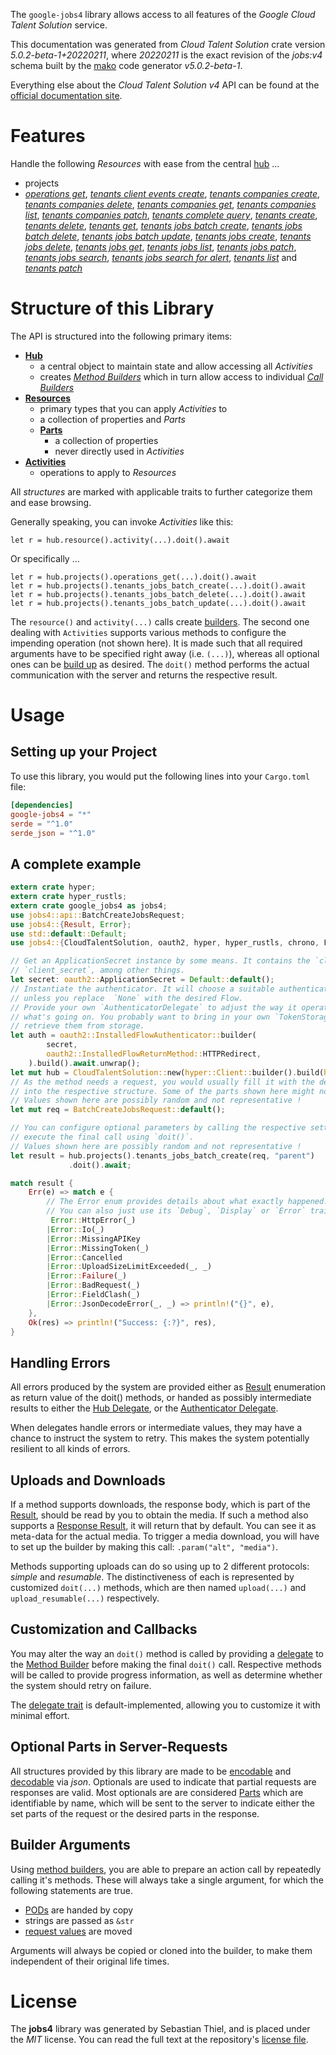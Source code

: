 <!---
DO NOT EDIT !
This file was generated automatically from 'src/generator/templates/api/README.md.mako'
DO NOT EDIT !
-->
The `google-jobs4` library allows access to all features of the *Google Cloud Talent Solution* service.

This documentation was generated from *Cloud Talent Solution* crate version *5.0.2-beta-1+20220211*, where *20220211* is the exact revision of the *jobs:v4* schema built by the [mako](http://www.makotemplates.org/) code generator *v5.0.2-beta-1*.

Everything else about the *Cloud Talent Solution* *v4* API can be found at the
[official documentation site](https://cloud.google.com/talent-solution/job-search/docs/).
# Features

Handle the following *Resources* with ease from the central [hub](https://docs.rs/google-jobs4/5.0.2-beta-1+20220211/google_jobs4/CloudTalentSolution) ... 

* projects
 * [*operations get*](https://docs.rs/google-jobs4/5.0.2-beta-1+20220211/google_jobs4/api::ProjectOperationGetCall), [*tenants client events create*](https://docs.rs/google-jobs4/5.0.2-beta-1+20220211/google_jobs4/api::ProjectTenantClientEventCreateCall), [*tenants companies create*](https://docs.rs/google-jobs4/5.0.2-beta-1+20220211/google_jobs4/api::ProjectTenantCompanyCreateCall), [*tenants companies delete*](https://docs.rs/google-jobs4/5.0.2-beta-1+20220211/google_jobs4/api::ProjectTenantCompanyDeleteCall), [*tenants companies get*](https://docs.rs/google-jobs4/5.0.2-beta-1+20220211/google_jobs4/api::ProjectTenantCompanyGetCall), [*tenants companies list*](https://docs.rs/google-jobs4/5.0.2-beta-1+20220211/google_jobs4/api::ProjectTenantCompanyListCall), [*tenants companies patch*](https://docs.rs/google-jobs4/5.0.2-beta-1+20220211/google_jobs4/api::ProjectTenantCompanyPatchCall), [*tenants complete query*](https://docs.rs/google-jobs4/5.0.2-beta-1+20220211/google_jobs4/api::ProjectTenantCompleteQueryCall), [*tenants create*](https://docs.rs/google-jobs4/5.0.2-beta-1+20220211/google_jobs4/api::ProjectTenantCreateCall), [*tenants delete*](https://docs.rs/google-jobs4/5.0.2-beta-1+20220211/google_jobs4/api::ProjectTenantDeleteCall), [*tenants get*](https://docs.rs/google-jobs4/5.0.2-beta-1+20220211/google_jobs4/api::ProjectTenantGetCall), [*tenants jobs batch create*](https://docs.rs/google-jobs4/5.0.2-beta-1+20220211/google_jobs4/api::ProjectTenantJobBatchCreateCall), [*tenants jobs batch delete*](https://docs.rs/google-jobs4/5.0.2-beta-1+20220211/google_jobs4/api::ProjectTenantJobBatchDeleteCall), [*tenants jobs batch update*](https://docs.rs/google-jobs4/5.0.2-beta-1+20220211/google_jobs4/api::ProjectTenantJobBatchUpdateCall), [*tenants jobs create*](https://docs.rs/google-jobs4/5.0.2-beta-1+20220211/google_jobs4/api::ProjectTenantJobCreateCall), [*tenants jobs delete*](https://docs.rs/google-jobs4/5.0.2-beta-1+20220211/google_jobs4/api::ProjectTenantJobDeleteCall), [*tenants jobs get*](https://docs.rs/google-jobs4/5.0.2-beta-1+20220211/google_jobs4/api::ProjectTenantJobGetCall), [*tenants jobs list*](https://docs.rs/google-jobs4/5.0.2-beta-1+20220211/google_jobs4/api::ProjectTenantJobListCall), [*tenants jobs patch*](https://docs.rs/google-jobs4/5.0.2-beta-1+20220211/google_jobs4/api::ProjectTenantJobPatchCall), [*tenants jobs search*](https://docs.rs/google-jobs4/5.0.2-beta-1+20220211/google_jobs4/api::ProjectTenantJobSearchCall), [*tenants jobs search for alert*](https://docs.rs/google-jobs4/5.0.2-beta-1+20220211/google_jobs4/api::ProjectTenantJobSearchForAlertCall), [*tenants list*](https://docs.rs/google-jobs4/5.0.2-beta-1+20220211/google_jobs4/api::ProjectTenantListCall) and [*tenants patch*](https://docs.rs/google-jobs4/5.0.2-beta-1+20220211/google_jobs4/api::ProjectTenantPatchCall)




# Structure of this Library

The API is structured into the following primary items:

* **[Hub](https://docs.rs/google-jobs4/5.0.2-beta-1+20220211/google_jobs4/CloudTalentSolution)**
    * a central object to maintain state and allow accessing all *Activities*
    * creates [*Method Builders*](https://docs.rs/google-jobs4/5.0.2-beta-1+20220211/google_jobs4/client::MethodsBuilder) which in turn
      allow access to individual [*Call Builders*](https://docs.rs/google-jobs4/5.0.2-beta-1+20220211/google_jobs4/client::CallBuilder)
* **[Resources](https://docs.rs/google-jobs4/5.0.2-beta-1+20220211/google_jobs4/client::Resource)**
    * primary types that you can apply *Activities* to
    * a collection of properties and *Parts*
    * **[Parts](https://docs.rs/google-jobs4/5.0.2-beta-1+20220211/google_jobs4/client::Part)**
        * a collection of properties
        * never directly used in *Activities*
* **[Activities](https://docs.rs/google-jobs4/5.0.2-beta-1+20220211/google_jobs4/client::CallBuilder)**
    * operations to apply to *Resources*

All *structures* are marked with applicable traits to further categorize them and ease browsing.

Generally speaking, you can invoke *Activities* like this:

```Rust,ignore
let r = hub.resource().activity(...).doit().await
```

Or specifically ...

```ignore
let r = hub.projects().operations_get(...).doit().await
let r = hub.projects().tenants_jobs_batch_create(...).doit().await
let r = hub.projects().tenants_jobs_batch_delete(...).doit().await
let r = hub.projects().tenants_jobs_batch_update(...).doit().await
```

The `resource()` and `activity(...)` calls create [builders][builder-pattern]. The second one dealing with `Activities` 
supports various methods to configure the impending operation (not shown here). It is made such that all required arguments have to be 
specified right away (i.e. `(...)`), whereas all optional ones can be [build up][builder-pattern] as desired.
The `doit()` method performs the actual communication with the server and returns the respective result.

# Usage

## Setting up your Project

To use this library, you would put the following lines into your `Cargo.toml` file:

```toml
[dependencies]
google-jobs4 = "*"
serde = "^1.0"
serde_json = "^1.0"
```

## A complete example

```Rust
extern crate hyper;
extern crate hyper_rustls;
extern crate google_jobs4 as jobs4;
use jobs4::api::BatchCreateJobsRequest;
use jobs4::{Result, Error};
use std::default::Default;
use jobs4::{CloudTalentSolution, oauth2, hyper, hyper_rustls, chrono, FieldMask};

// Get an ApplicationSecret instance by some means. It contains the `client_id` and 
// `client_secret`, among other things.
let secret: oauth2::ApplicationSecret = Default::default();
// Instantiate the authenticator. It will choose a suitable authentication flow for you, 
// unless you replace  `None` with the desired Flow.
// Provide your own `AuthenticatorDelegate` to adjust the way it operates and get feedback about 
// what's going on. You probably want to bring in your own `TokenStorage` to persist tokens and
// retrieve them from storage.
let auth = oauth2::InstalledFlowAuthenticator::builder(
        secret,
        oauth2::InstalledFlowReturnMethod::HTTPRedirect,
    ).build().await.unwrap();
let mut hub = CloudTalentSolution::new(hyper::Client::builder().build(hyper_rustls::HttpsConnectorBuilder::new().with_native_roots().https_or_http().enable_http1().enable_http2().build()), auth);
// As the method needs a request, you would usually fill it with the desired information
// into the respective structure. Some of the parts shown here might not be applicable !
// Values shown here are possibly random and not representative !
let mut req = BatchCreateJobsRequest::default();

// You can configure optional parameters by calling the respective setters at will, and
// execute the final call using `doit()`.
// Values shown here are possibly random and not representative !
let result = hub.projects().tenants_jobs_batch_create(req, "parent")
             .doit().await;

match result {
    Err(e) => match e {
        // The Error enum provides details about what exactly happened.
        // You can also just use its `Debug`, `Display` or `Error` traits
         Error::HttpError(_)
        |Error::Io(_)
        |Error::MissingAPIKey
        |Error::MissingToken(_)
        |Error::Cancelled
        |Error::UploadSizeLimitExceeded(_, _)
        |Error::Failure(_)
        |Error::BadRequest(_)
        |Error::FieldClash(_)
        |Error::JsonDecodeError(_, _) => println!("{}", e),
    },
    Ok(res) => println!("Success: {:?}", res),
}

```
## Handling Errors

All errors produced by the system are provided either as [Result](https://docs.rs/google-jobs4/5.0.2-beta-1+20220211/google_jobs4/client::Result) enumeration as return value of
the doit() methods, or handed as possibly intermediate results to either the 
[Hub Delegate](https://docs.rs/google-jobs4/5.0.2-beta-1+20220211/google_jobs4/client::Delegate), or the [Authenticator Delegate](https://docs.rs/yup-oauth2/*/yup_oauth2/trait.AuthenticatorDelegate.html).

When delegates handle errors or intermediate values, they may have a chance to instruct the system to retry. This 
makes the system potentially resilient to all kinds of errors.

## Uploads and Downloads
If a method supports downloads, the response body, which is part of the [Result](https://docs.rs/google-jobs4/5.0.2-beta-1+20220211/google_jobs4/client::Result), should be
read by you to obtain the media.
If such a method also supports a [Response Result](https://docs.rs/google-jobs4/5.0.2-beta-1+20220211/google_jobs4/client::ResponseResult), it will return that by default.
You can see it as meta-data for the actual media. To trigger a media download, you will have to set up the builder by making
this call: `.param("alt", "media")`.

Methods supporting uploads can do so using up to 2 different protocols: 
*simple* and *resumable*. The distinctiveness of each is represented by customized 
`doit(...)` methods, which are then named `upload(...)` and `upload_resumable(...)` respectively.

## Customization and Callbacks

You may alter the way an `doit()` method is called by providing a [delegate](https://docs.rs/google-jobs4/5.0.2-beta-1+20220211/google_jobs4/client::Delegate) to the 
[Method Builder](https://docs.rs/google-jobs4/5.0.2-beta-1+20220211/google_jobs4/client::CallBuilder) before making the final `doit()` call. 
Respective methods will be called to provide progress information, as well as determine whether the system should 
retry on failure.

The [delegate trait](https://docs.rs/google-jobs4/5.0.2-beta-1+20220211/google_jobs4/client::Delegate) is default-implemented, allowing you to customize it with minimal effort.

## Optional Parts in Server-Requests

All structures provided by this library are made to be [encodable](https://docs.rs/google-jobs4/5.0.2-beta-1+20220211/google_jobs4/client::RequestValue) and 
[decodable](https://docs.rs/google-jobs4/5.0.2-beta-1+20220211/google_jobs4/client::ResponseResult) via *json*. Optionals are used to indicate that partial requests are responses 
are valid.
Most optionals are are considered [Parts](https://docs.rs/google-jobs4/5.0.2-beta-1+20220211/google_jobs4/client::Part) which are identifiable by name, which will be sent to 
the server to indicate either the set parts of the request or the desired parts in the response.

## Builder Arguments

Using [method builders](https://docs.rs/google-jobs4/5.0.2-beta-1+20220211/google_jobs4/client::CallBuilder), you are able to prepare an action call by repeatedly calling it's methods.
These will always take a single argument, for which the following statements are true.

* [PODs][wiki-pod] are handed by copy
* strings are passed as `&str`
* [request values](https://docs.rs/google-jobs4/5.0.2-beta-1+20220211/google_jobs4/client::RequestValue) are moved

Arguments will always be copied or cloned into the builder, to make them independent of their original life times.

[wiki-pod]: http://en.wikipedia.org/wiki/Plain_old_data_structure
[builder-pattern]: http://en.wikipedia.org/wiki/Builder_pattern
[google-go-api]: https://github.com/google/google-api-go-client

# License
The **jobs4** library was generated by Sebastian Thiel, and is placed 
under the *MIT* license.
You can read the full text at the repository's [license file][repo-license].

[repo-license]: https://github.com/Byron/google-apis-rsblob/main/LICENSE.md

